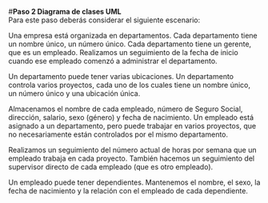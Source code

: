 #**Paso 2 Diagrama de clases UML**  
Para este paso deberás considerar el siguiente escenario:

Una empresa está organizada en departamentos. Cada departamento tiene un nombre único, un número único. Cada departamento tiene un gerente, que es un empleado. Realizamos un seguimiento de la fecha de inicio cuando ese empleado comenzó a administrar el departamento.

Un departamento puede tener varias ubicaciones. Un departamento controla varios proyectos, cada uno de los cuales tiene un nombre único, un número único y una ubicación única.

Almacenamos el nombre de cada empleado, número de Seguro Social, dirección, salario, sexo (género) y fecha de nacimiento. Un empleado está asignado a un departamento, pero puede trabajar en varios proyectos, que no necesariamente están controlados por el mismo departamento. 

Realizamos un seguimiento del número actual de horas por semana que un empleado trabaja en cada proyecto. También hacemos un seguimiento del supervisor directo de cada empleado (que es otro empleado).

Un empleado puede tener dependientes. Mantenemos el nombre, el sexo, la fecha de nacimiento y la relación con el empleado de cada dependiente.
